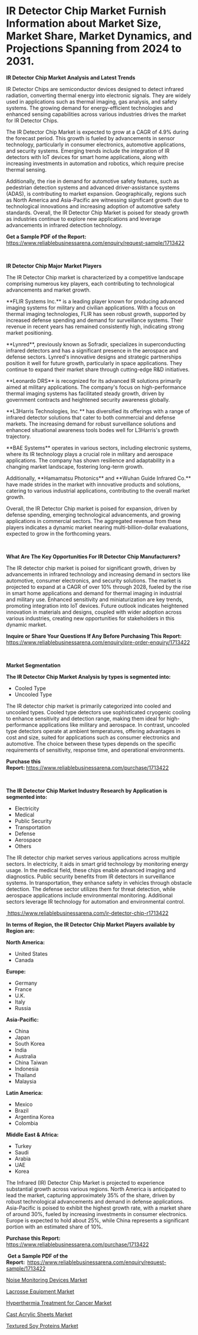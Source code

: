 <p><h1>IR Detector Chip Market Furnish Information about Market Size, Market Share, Market Dynamics, and Projections Spanning from 2024 to 2031.</h1></p><p><strong>IR Detector Chip Market Analysis and Latest Trends</strong></p>
<p><p>IR Detector Chips are semiconductor devices designed to detect infrared radiation, converting thermal energy into electronic signals. They are widely used in applications such as thermal imaging, gas analysis, and safety systems. The growing demand for energy-efficient technologies and enhanced sensing capabilities across various industries drives the market for IR Detector Chips.</p><p>The IR Detector Chip Market is expected to grow at a CAGR of 4.9% during the forecast period. This growth is fueled by advancements in sensor technology, particularly in consumer electronics, automotive applications, and security systems. Emerging trends include the integration of IR detectors with IoT devices for smart home applications, along with increasing investments in automation and robotics, which require precise thermal sensing.</p><p>Additionally, the rise in demand for automotive safety features, such as pedestrian detection systems and advanced driver-assistance systems (ADAS), is contributing to market expansion. Geographically, regions such as North America and Asia-Pacific are witnessing significant growth due to technological innovations and increasing adoption of automotive safety standards. Overall, the IR Detector Chip Market is poised for steady growth as industries continue to explore new applications and leverage advancements in infrared detection technology.</p></p>
<p><strong>Get a Sample PDF of the Report:&nbsp;</strong> <a href="https://www.reliablebusinessarena.com/enquiry/request-sample/1713422?utm_campaign=1557&utm_medium=2&utm_source=Github&utm_content=ia&utm_term=22102024&utm_id=ir-detector-chip">https://www.reliablebusinessarena.com/enquiry/request-sample/1713422</a></p>
<p>&nbsp;</p>
<p><strong>IR Detector Chip Major Market Players</strong></p>
<p><p>The IR Detector Chip market is characterized by a competitive landscape comprising numerous key players, each contributing to technological advancements and market growth. </p><p>**FLIR Systems Inc.** is a leading player known for producing advanced imaging systems for military and civilian applications. With a focus on thermal imaging technologies, FLIR has seen robust growth, supported by increased defense spending and demand for surveillance systems. Their revenue in recent years has remained consistently high, indicating strong market positioning.</p><p>**Lynred**, previously known as Sofradir, specializes in superconducting infrared detectors and has a significant presence in the aerospace and defense sectors. Lynred's innovative designs and strategic partnerships position it well for future growth, particularly in space applications. They continue to expand their market share through cutting-edge R&D initiatives.</p><p>**Leonardo DRS** is recognized for its advanced IR solutions primarily aimed at military applications. The company's focus on high-performance thermal imaging systems has facilitated steady growth, driven by government contracts and heightened security awareness globally.</p><p>**L3Harris Technologies, Inc.** has diversified its offerings with a range of infrared detector solutions that cater to both commercial and defense markets. The increasing demand for robust surveillance solutions and enhanced situational awareness tools bodes well for L3Harris's growth trajectory.</p><p>**BAE Systems** operates in various sectors, including electronic systems, where its IR technology plays a crucial role in military and aerospace applications. The company has shown resilience and adaptability in a changing market landscape, fostering long-term growth.</p><p>Additionally, **Hamamatsu Photonics** and **Wuhan Guide Infrared Co.** have made strides in the market with innovative products and solutions, catering to various industrial applications, contributing to the overall market growth.</p><p>Overall, the IR Detector Chip market is poised for expansion, driven by defense spending, emerging technological advancements, and growing applications in commercial sectors. The aggregated revenue from these players indicates a dynamic market nearing multi-billion-dollar evaluations, expected to grow in the forthcoming years.</p></p>
<p>&nbsp;</p>
<p><strong>What Are The Key Opportunities For IR Detector Chip Manufacturers?</strong></p>
<p><p>The IR detector chip market is poised for significant growth, driven by advancements in infrared technology and increasing demand in sectors like automotive, consumer electronics, and security solutions. The market is projected to expand at a CAGR of over 10% through 2028, fueled by the rise in smart home applications and demand for thermal imaging in industrial and military use. Enhanced sensitivity and miniaturization are key trends, promoting integration into IoT devices. Future outlook indicates heightened innovation in materials and designs, coupled with wider adoption across various industries, creating new opportunities for stakeholders in this dynamic market.</p></p>
<p><strong>Inquire or Share Your Questions If Any Before Purchasing This Report:</strong> <a href="https://www.reliablebusinessarena.com/enquiry/pre-order-enquiry/1713422?utm_campaign=1557&utm_medium=2&utm_source=Github&utm_content=ia&utm_term=22102024&utm_id=ir-detector-chip">https://www.reliablebusinessarena.com/enquiry/pre-order-enquiry/1713422</a></p>
<p>&nbsp;</p>
<p><strong>Market Segmentation</strong></p>
<p><strong>The IR Detector Chip Market Analysis by types is segmented into:</strong></p>
<p><ul><li>Cooled Type</li><li>Uncooled Type</li></ul></p>
<p><p>The IR detector chip market is primarily categorized into cooled and uncooled types. Cooled type detectors use sophisticated cryogenic cooling to enhance sensitivity and detection range, making them ideal for high-performance applications like military and aerospace. In contrast, uncooled type detectors operate at ambient temperatures, offering advantages in cost and size, suited for applications such as consumer electronics and automotive. The choice between these types depends on the specific requirements of sensitivity, response time, and operational environments.</p></p>
<p><strong>Purchase this Report:&nbsp;</strong><a href="https://www.reliablebusinessarena.com/purchase/1713422?utm_campaign=1557&utm_medium=2&utm_source=Github&utm_content=ia&utm_term=22102024&utm_id=ir-detector-chip">https://www.reliablebusinessarena.com/purchase/1713422</a></p>
<p>&nbsp;</p>
<p><strong>The IR Detector Chip Market Industry Research by Application is segmented into:</strong></p>
<p><ul><li>Electricity</li><li>Medical</li><li>Public Security</li><li>Transportation</li><li>Defense</li><li>Aerospace</li><li>Others</li></ul></p>
<p><p>The IR detector chip market serves various applications across multiple sectors. In electricity, it aids in smart grid technology by monitoring energy usage. In the medical field, these chips enable advanced imaging and diagnostics. Public security benefits from IR detectors in surveillance systems. In transportation, they enhance safety in vehicles through obstacle detection. The defense sector utilizes them for threat detection, while aerospace applications include environmental monitoring. Additional sectors leverage IR technology for automation and environmental control.</p></p>
<p><a href="https://www.reliablebusinessarena.com/ir-detector-chip-r1713422?utm_campaign=1557&utm_medium=2&utm_source=Github&utm_content=ia&utm_term=22102024&utm_id=ir-detector-chip">&nbsp;https://www.reliablebusinessarena.com/ir-detector-chip-r1713422</a></p>
<p><strong>In terms of Region, the IR Detector Chip Market Players available by Region are:</strong></p>
<p>
    <p> <strong> North America: </strong>
        <ul>
            <li>United States</li>
            <li>Canada</li>
        </ul>
        </p> 
    <p> <strong> Europe: </strong>
        <ul>
            <li>Germany</li>
            <li>France</li>
            <li>U.K.</li>
            <li>Italy</li>
            <li>Russia</li>
        </ul>
        </p> 
    <p> <strong> Asia-Pacific: </strong>
        <ul>
            <li>China</li>
            <li>Japan</li>
            <li>South Korea</li>
            <li>India</li>
            <li>Australia</li>
            <li>China Taiwan</li>
            <li>Indonesia</li>
            <li>Thailand</li>
            <li>Malaysia</li>
        </ul>
        </p> 
    <p> <strong> Latin America: </strong>
        <ul>
            <li>Mexico</li>
            <li>Brazil</li>
            <li>Argentina Korea</li>
            <li>Colombia</li>
        </ul>
        </p> 
    <p> <strong> Middle East & Africa: </strong>
        <ul>
            <li>Turkey</li>
            <li>Saudi</li>
            <li>Arabia</li>
            <li>UAE</li>
            <li>Korea</li>
        </ul>
    </p>
    </p>
<p><p>The Infrared (IR) Detector Chip Market is projected to experience substantial growth across various regions. North America is anticipated to lead the market, capturing approximately 35% of the share, driven by robust technological advancements and demand in defense applications. Asia-Pacific is poised to exhibit the highest growth rate, with a market share of around 30%, fueled by increasing investments in consumer electronics. Europe is expected to hold about 25%, while China represents a significant portion with an estimated share of 10%.</p></p>
<p><strong>Purchase this Report: </strong><a href="https://www.reliablebusinessarena.com/purchase/1713422?utm_campaign=1557&utm_medium=2&utm_source=Github&utm_content=ia&utm_term=22102024&utm_id=ir-detector-chip">https://www.reliablebusinessarena.com/purchase/1713422</a></p>
<p>&nbsp;<strong>Get a Sample PDF of the Report:&nbsp;&nbsp;</strong><a href="https://www.reliablebusinessarena.com/enquiry/request-sample/1713422?utm_campaign=1557&utm_medium=2&utm_source=Github&utm_content=ia&utm_term=22102024&utm_id=ir-detector-chip">https://www.reliablebusinessarena.com/enquiry/request-sample/1713422</a></p>
<p><strong></strong></p>
<p><p><a href="https://github.com/irfadac/Market-Research-Report-List-5/blob/main/noise-monitoring-devices-market.md?utm_campaign=1557&utm_medium=2&utm_source=Github&utm_content=ia&utm_term=22102024&utm_id=ir-detector-chip">Noise Monitoring Devices Market</a></p><p><a href="https://www.linkedin.com/pulse/lacrosse-equipment-market-global-trends-forecast-2024-2031-xy8gf?utm_campaign=1557&utm_medium=2&utm_source=Github&utm_content=ia&utm_term=22102024&utm_id=ir-detector-chip">Lacrosse Equipment Market</a></p><p><a href="https://www.linkedin.com/pulse/hyperthermia-treatment-cancer-market-overview-global-trends-kv0hf?utm_campaign=1557&utm_medium=2&utm_source=Github&utm_content=ia&utm_term=22102024&utm_id=ir-detector-chip">Hyperthermia Treatment for Cancer Market</a></p><p><a href="https://www.linkedin.com/pulse/global-cast-acrylic-sheets-market-opportunities-challenges2024-wr9qf?utm_campaign=1557&utm_medium=2&utm_source=Github&utm_content=ia&utm_term=22102024&utm_id=ir-detector-chip">Cast Acrylic Sheets Market</a></p><p><a href="https://www.linkedin.com/pulse/textured-soy-proteins-market-dynamics-application-types-emerging-achzf?utm_campaign=1557&utm_medium=2&utm_source=Github&utm_content=ia&utm_term=22102024&utm_id=ir-detector-chip">Textured Soy Proteins Market</a></p></p>